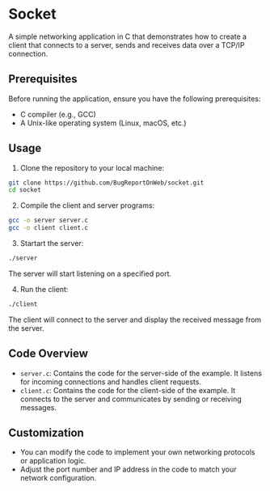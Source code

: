 # Socket

A simple networking application in C that demonstrates how to create a client that connects to a server, sends and receives data over a TCP/IP connection.

## Prerequisites

Before running the application, ensure you have the following prerequisites:

- C compiler (e.g., GCC)
- A Unix-like operating system (Linux, macOS, etc.)

## Usage

1. Clone the repository to your local machine:

```bash
git clone https://github.com/BugReportOnWeb/socket.git
cd socket
```

2. Compile the client and server programs:

```bash
gcc -o server server.c
gcc -o client client.c
```

3. Startart the server:

```bash
./server
```

The server will start listening on a specified port.

4. Run the client:

```bash
./client
```

The client will connect to the server and display the received message from the server.

## Code Overview

- `server.c`: Contains the code for the server-side of the example. It listens for incoming connections and handles client requests.
- `client.c`: Contains the code for the client-side of the example. It connects to the server and communicates by sending or receiving messages.

## Customization

- You can modify the code to implement your own networking protocols or application logic.
- Adjust the port number and IP address in the code to match your network configuration.
